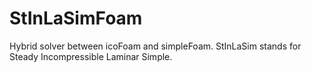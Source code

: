# StInLaSimFoam
Hybrid solver between icoFoam and simpleFoam. StInLaSim stands for Steady Incompressible Laminar Simple. 
